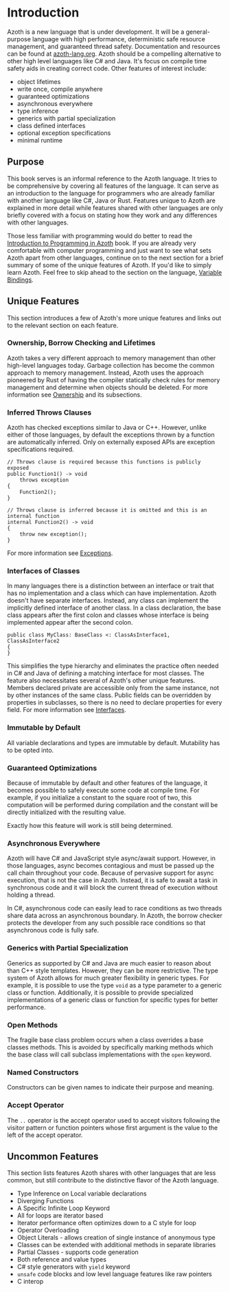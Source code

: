 # Introduction

Azoth is a new language that is under development. It will be a general-purpose language with high performance, deterministic safe resource management, and guaranteed thread safety. Documentation and resources can be found at [azoth-lang.org](http://azoth-lang.org). Azoth should be a compelling alternative to other high level languages like C# and Java. It's focus on compile time safety aids in creating correct code. Other features of interest include:

* object lifetimes
* write once, compile anywhere
* guaranteed optimizations
* asynchronous everywhere
* type inference
* generics with partial specialization
* class defined interfaces
* optional exception specifications
* minimal runtime

## Purpose

This book serves is an informal reference to the Azoth language. It tries to be comprehensive by covering all features of the language. It can serve as an introduction to the language for programmers who are already familiar with another language like C#, Java or Rust. Features unique to Azoth are explained in more detail while features shared with other languages are only briefly covered with a focus on stating how they work and any differences with other languages.

Those less familiar with programming would do better to read the [Introduction to Programming in Azoth](https://github.com/azoth/azoth.language.introduction/blob/master/book.md) book. If you are already very comfortable with computer programming and just want to see what sets Azoth apart from other languages, continue on to the next section for a brief summary of some of the unique features of Azoth. If you'd like to simply learn Azoth. Feel free to skip ahead to the section on the language, [Variable Bindings](variable-bindings.md).

## Unique Features

This section introduces a few of Azoth's more unique features and links out to the relevant section on each feature.

### Ownership, Borrow Checking and Lifetimes

Azoth takes a very different approach to memory management than other high-level languages today. Garbage collection has become the common approach to memory management. Instead, Azoth uses the approach pioneered by Rust of having the compiler statically check rules for memory management and determine when objects should be deleted. For more information see [Ownership](ownership.md) and its subsections.

### Inferred Throws Clauses

Azoth has checked exceptions similar to Java or C++. However, unlike either of those languages, by default the exceptions thrown by a function are automatically inferred. Only on externally exposed APIs are exception specifications required.

```azoth
// Throws clause is required because this functions is publicly exposed
public Function1() -> void
    throws exception
{
    Function2();
}

// Throws clause is inferred because it is omitted and this is an internal function
internal Function2() -> void
{
    throw new exception();
}
```

For more information see [Exceptions](exceptions.md).

### Interfaces of Classes

In many languages there is a distinction between an interface or trait that has no implementation and a class which can have implementation. Azoth doesn't have separate interfaces. Instead, any class can implement the implicitly defined interface of another class. In a class declaration, the base class appears after the first colon and classes whose interface is being implemented appear after the second colon.

```azoth
public class MyClass: BaseClass <: ClassAsInterface1, ClassAsInterface2
{
}
```

This simplifies the type hierarchy and eliminates the practice often needed in C# and Java of defining a matching interface for most classes. The feature also necessitates several of Azoth's other unique features. Members declared private are accessible only from the same instance, not by other instances of the same class. Public fields can be overridden by properties in subclasses, so there is no need to declare properties for every field. For more information see [Interfaces](traits.md).

### Immutable by Default

All variable declarations and types are immutable by default. Mutability has to be opted into.

### Guaranteed Optimizations

Because of immutable by default and other features of the language, it becomes possible to safely execute some code at compile time. For example, if you initialize a constant to the square root of two, this computation will be performed during compilation and the constant will be directly initialized with the resulting value.

Exactly how this feature will work is still being determined.

### Asynchronous Everywhere

Azoth will have C# and JavaScript style async/await support. However, in those languages, async becomes contagious and must be passed up the call chain throughout your code. Because of pervasive support for async execution, that is not the case in Azoth. Instead, it is safe to await a task in synchronous code and it will block the current thread of execution without holding a thread.

In C#, asynchronous code can easily lead to race conditions as two threads share data across an asynchronous boundary. In Azoth, the borrow checker protects the developer from any such possible race conditions so that asynchronous code is fully safe.

### Generics with Partial Specialization

Generics as supported by C# and Java are much easier to reason about than C++ style templates. However, they can be more restrictive. The type system of Azoth allows for much greater flexibility in generic types. For example, it is possible to use the type `void` as a type parameter to a generic class or function. Additionally, it is possible to provide specialized implementations of a generic class or function for specific types for better performance.

### Open Methods

The fragile base class problem occurs when a class overrides a base classes methods. This is avoided by specifically marking methods which the base class will call subclass implementations with the `open` keyword.

### Named Constructors

Constructors can be given names to indicate their purpose and meaning.

### Accept Operator

The `..` operator is the accept operator used to accept visitors following the visitor pattern or function pointers whose first argument is the value to the left of the accept operator.

## Uncommon Features

This section lists features Azoth shares with other languages that are less common, but still contribute to the distinctive flavor of the Azoth language.

* Type Inference on Local variable declarations
* Diverging Functions
* A Specific Infinite Loop Keyword
* All for loops are iterator based
* Iterator performance often optimizes down to a C style for loop
* Operator Overloading
* Object Literals - allows creation of single instance of anonymous type
* Classes can be extended with additional methods in separate libraries
* Partial Classes - supports code generation
* Both reference and value types
* C# style generators with `yield` keyword
* `unsafe` code blocks and low level language features like raw pointers
* C interop
